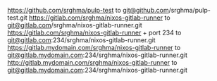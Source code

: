 https://github.com/srghma/pulp-test to git@github.com/srghma/pulp-test.git
https://gitlab.com/srghma/nixos-gitlab-runner to git@gitlab.com/srghma/nixos-gitlab-runner.git
https://gitlab.com/srghma/nixos-gitlab-runner + port 234 to git@gitlab.com:234/srghma/nixos-gitlab-runner.git
https://gitlab.mydomain.com/srghma/nixos-gitlab-runner to git@gitlab.mydomain.com:234/srghma/nixos-gitlab-runner.git
http://gitlab.mydomain.com/srghma/nixos-gitlab-runner to git@gitlab.mydomain.com:234/srghma/nixos-gitlab-runner.git

